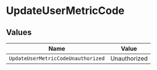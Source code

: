 # UpdateUserMetricCode


## Values

| Name                               | Value                              |
| ---------------------------------- | ---------------------------------- |
| `UpdateUserMetricCodeUnauthorized` | Unauthorized                       |